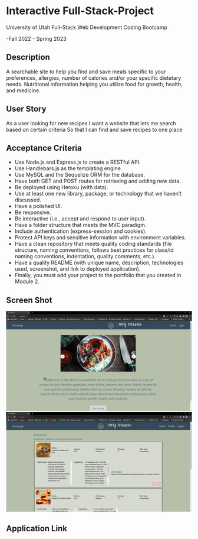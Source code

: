 # Interactive Full-Stack-Project

University of Utah
Full-Stack Web Development Coding Bootcamp

-Fall 2022 - Spring 2023

## Description

A searchable site to help you find and save meals specific to your preferences, allergies, number of calories and/or your specific dietetary needs. Nutritional information helping you utilize food for growth, health, and medicine.

## User Story

As a user looking for new recipes
I want a website that lets me search based on certain criteria
So that I can find and save recipes to one place

## Acceptance Criteria

- Use Node.js and Express.js to create a RESTful API.
- Use Handlebars.js as the templating engine.
- Use MySQL and the Sequelize ORM for the database.
- Have both GET and POST routes for retrieving and adding new data.
- Be deployed using Heroku (with data).
- Use at least one new library, package, or technology that we haven’t discussed.
- Have a polished UI.
- Be responsive.
- Be interactive (i.e., accept and respond to user input).
- Have a folder structure that meets the MVC paradigm.
- Include authentication (express-session and cookies).
- Protect API keys and sensitive information with environment variables.
- Have a clean repository that meets quality coding standards (file structure, naming conventions, follows best practices for class/id naming conventions, indentation, quality comments, etc.).
- Have a quality README (with unique name, description, technologies used, screenshot, and link to deployed application).
- Finally, you must add your project to the portfolio that you created in Module 2.

## Screen Shot

![alt_text](<./public/img/Screenshot%20(24).png>)
![alt_text](<./public/img/Screenshot%20(26).png>)

## Application Link
